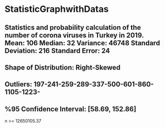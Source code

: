 # StatisticGraphwithDatas
Statistics and probability calculation of the number of corona viruses in Turkey in 2019.
Mean:  106
Median:  32
Variance:  46748
Standard Deviation:  216
Standard Error:  24
----------------------------------------------

Shape of Distribution:
Right-Skewed
----------------------------------------------

Outliers:
197-241-259-289-337-500-601-860-1105-1223-
----------------------------------------------

%95 Confidence Interval:  [58.69, 152.86]
----------------------------------------------

n >= 12650105.37
